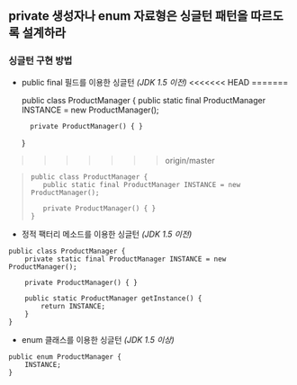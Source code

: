 ## private 생성자나 enum 자료형은 싱글턴 패턴을 따르도록 설계하라

### 싱글턴 구현 방법
- public final 필드를 이용한 싱글턴 _(JDK 1.5 이전)_
<<<<<<< HEAD
=======

  	public class ProductManager {
  		public static final ProductManager INSTANCE = new ProductManager();
  	  	
  		private ProductManager() { }
  	}
>>>>>>> origin/master

> ```
> public class ProductManager {
> 	 public static final ProductManager INSTANCE = new ProductManager();
> 	
> 	 private ProductManager() { }
> }
> ```

- 정적 팩터리 메소드를 이용한 싱글턴 _(JDK 1.5 이전)_
```
public class ProductManager {
	private static final ProductManager INSTANCE = new ProductManager();

	private ProductManager() { }

	public static ProductManager getInstance() {
		return INSTANCE;
	}
}
```

- enum 클래스를 이용한 싱글턴 _(JDK 1.5 이상)_
```
public enum ProductManager {
	INSTANCE;
}
```

```

```

```

```